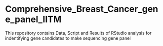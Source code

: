 # Comprehensive_Breast_Cancer_gene_panel_IITM
This repository contains Data, Script and Results of RStudio analysis for indentifying gene candidates to make sequencing gene panel
